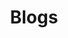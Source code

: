 ---
title: "Blogs"
description: "A scrapbook of things that I find useful, mostly technical contents."
featured_image: '/images/elk-curator.jpg'
---
